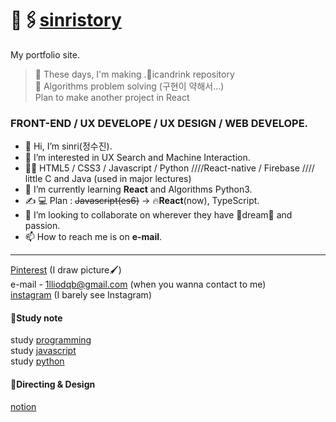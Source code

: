 # 📎🖇[sinristory](https://sinri0809.github.io/sinristory/index.html)
My portfolio site.  
> 📌 These days, I'm making .🍹icandrink repository  
> 📌 Algorithms problem solving (구현이 약해서...)  
> Plan to make another project in React  
### FRONT-END / UX DEVELOPE / UX DESIGN / WEB DEVELOPE.  
  
  
- 👋 Hi, I’m sinri(정수진).  
- 👀 I’m interested in UX Search and Machine Interaction.
- 👩‍💻 HTML5 / CSS3 / Javascript / Python ////React-native / Firebase //// little C and Java (used in major lectures)
- 🌱 I’m currently learning **React** and Algorithms Python3.  
- ✍ 💻 Plan : ~~Javascript(es6)~~ -> 🔥**React**(now), TypeScript.
- 💞️ I’m looking to collaborate on wherever they have 🌟dream🌟 and passion.
- 📫 How to reach me is on **e-mail**.
  
--------
  
[Pinterest](https://www.pinterest.co.kr/sinriproject0809/-work/) (I draw picture🖌)   
e-mail - 1lliodqb@gmail.com (when you wanna contact to me)  
[instagram](https://www.instagram.com/sujin961111/?hl=ko![image](https://user-images.githubusercontent.com/49238705/132121076-47c4cbe8-6269-4cf4-ba5a-83d63145f880.png)) (I barely see Instagram)  
  
  
#### 📝Study note
study [programming](https://wikidocs.net/book/7109)  
study [javascript](https://wikidocs.net/book/7035)  
study [python](https://wikidocs.net/book/6294)  
#### 📝Directing & Design
[notion](https://sinri0809.notion.site/Project-394e2e065b5f4390b1945ee7f43b8290)  
<!---
sinri0809/sinri0809 is a ✨ special ✨ repository because its `README.md` (this file) appears on your GitHub profile.
You can click the Preview link to take a look at your changes.
--->
